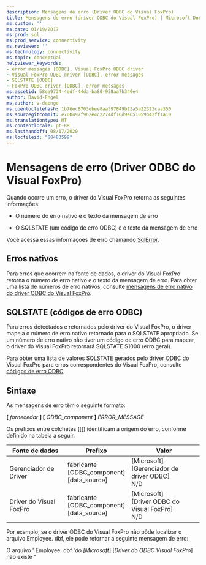 ```yaml
---
description: Mensagens de erro (Driver ODBC do Visual FoxPro)
title: Mensagens de erro (driver ODBC do Visual FoxPro) | Microsoft Docs
ms.custom: ''
ms.date: 01/19/2017
ms.prod: sql
ms.prod_service: connectivity
ms.reviewer: ''
ms.technology: connectivity
ms.topic: conceptual
helpviewer_keywords:
- error messages [ODBC], Visual FoxPro ODBC driver
- Visual FoxPro ODBC driver [ODBC], error messages
- SQLSTATE [ODBC]
- FoxPro ODBC driver [ODBC], error messages
ms.assetid: 58ea9734-4edf-44da-ba80-938aa7b340e4
author: David-Engel
ms.author: v-daenge
ms.openlocfilehash: 1b76ec8703ebee8aa597849b23a5a22323caa350
ms.sourcegitcommit: e700497f962e4c2274df16d9e651059b42ff1a10
ms.translationtype: MT
ms.contentlocale: pt-BR
ms.lasthandoff: 08/17/2020
ms.locfileid: "88483599"
---
```

# <a name="error-messages-visual-foxpro-odbc-driver"></a>Mensagens de erro (Driver ODBC do Visual FoxPro)
Quando ocorre um erro, o driver do Visual FoxPro retorna as seguintes informações:  
  
-   O número do erro nativo e o texto da mensagem de erro  
  
-   O SQLSTATE (um código de erro ODBC) e o texto da mensagem de erro  
  
 Você acessa essas informações de erro chamando [SqlError](../../odbc/microsoft/sqlerror-visual-foxpro-odbc-driver.md).  
  
## <a name="native-errors"></a>Erros nativos  
 Para erros que ocorrem na fonte de dados, o driver do Visual FoxPro retorna o número de erro nativo e o texto da mensagem de erro. Para obter uma lista de números de erro nativos, consulte [mensagens de erro nativo do driver ODBC do Visual FoxPro](../../odbc/microsoft/visual-foxpro-odbc-driver-native-error-messages.md).  
  
## <a name="sqlstate-odbc-error-codes"></a>SQLSTATE (códigos de erro ODBC)  
 Para erros detectados e retornados pelo driver do Visual FoxPro, o driver mapeia o número de erro nativo retornado para o SQLSTATE apropriado. Se um número de erro nativo não tiver um código de erro ODBC para mapear, o driver do Visual FoxPro retornará SQLSTATE S1000 (erro geral).  
  
 Para obter uma lista de valores SQLSTATE gerados pelo driver ODBC do Visual FoxPro para erros correspondentes do Visual FoxPro, consulte [códigos de erro ODBC](../../odbc/microsoft/odbc-error-codes-visual-foxpro-odbc-driver.md).  
  
## <a name="syntax"></a>Sintaxe  
 As mensagens de erro têm o seguinte formato:  
  
 **[** *fornecedor* **] [** *ODBC_component* **]** *ERROR_MESSAGE*  
  
 Os prefixos entre colchetes ([]) identificam a origem do erro, conforme definido na tabela a seguir.  
  
|Fonte de dados|Prefixo|Valor|  
|-----------------|------------|-----------|  
|Gerenciador de Driver|fabricante<br />[ODBC_component]<br />[data_source]|[Microsoft]<br />[Gerenciador de driver ODBC]<br />N/D|  
|Driver do Visual FoxPro|fabricante<br />[ODBC_component]<br />[data_source]|[Microsoft]<br />[Driver ODBC do Visual FoxPro]<br />N/D|  
  
 Por exemplo, se o driver ODBC do Visual FoxPro não pôde localizar o arquivo Employee. dbf, ele pode retornar a seguinte mensagem de erro:  
  
 O arquivo ' Employee. dbf '*do [Microsoft*] [*Driver do ODBC Visual FoxPro*] não existe "
